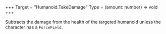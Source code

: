 +++
Target = "Humanoid.TakeDamage"
Type = (amount: number) => void
+++

Subtracts the damage from the health of the targeted humanoid unless the character has a `ForceField`.